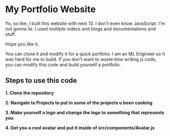 # My Portfolio Website

Yo, so like, I built this website with next 13. I don't even know JavaScript. I'm not gonna lie. I used multiple videos and blogs and documentations and stuff.

Hope you like it. 

You can clone it and modify it for a quick portfolio. I am an ML Engineer so it was hard for me to build. If you don't want to waste time writing js code, 
you can modify this code and build yourself a portfolio.

## Steps to use this code

**1. Clone the repository**

**2. Navigate to Projects to put in some of the projects u been cooking**

**3. Make yourself a logo and change the logo to something that represents you**

**4. Get you a cool avatar and put it inside of src/components/Avatar.js**
